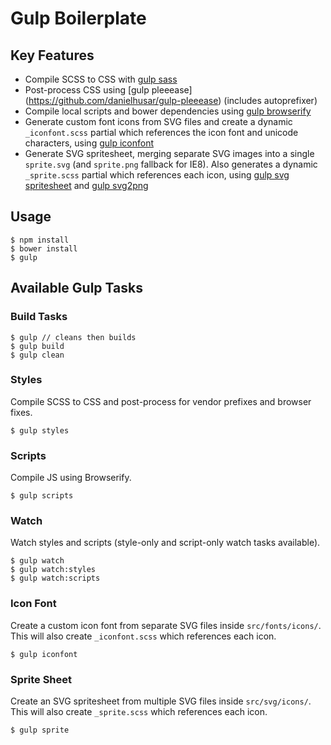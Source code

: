 # Gulp Boilerplate

## Key Features

* Compile SCSS to CSS with [gulp sass](https://github.com/dlmanning/gulp-sass)
* Post-process CSS using [gulp pleeease] (https://github.com/danielhusar/gulp-pleeease) (includes autoprefixer)
* Compile local scripts and bower dependencies using [gulp browserify](https://github.com/deepak1556/gulp-browserify)
* Generate custom font icons from SVG files and create a dynamic `_iconfont.scss` partial which references the icon font and unicode characters, using [gulp iconfont](https://github.com/nfroidure/gulp-iconfont)
* Generate SVG spritesheet, merging separate SVG images into a single `sprite.svg` (and `sprite.png` fallback for IE8). Also generates a dynamic `_sprite.scss` partial which references each icon, using [gulp svg spritesheet](https://github.com/iamdarrenhall/gulp-svg-spritesheet) and [gulp svg2png](gulp-svg2png)

## Usage

    $ npm install
    $ bower install
    $ gulp

## Available Gulp Tasks

### Build Tasks
    $ gulp // cleans then builds
    $ gulp build
    $ gulp clean

### Styles
Compile SCSS to CSS and post-process for vendor prefixes and browser fixes.

    $ gulp styles

### Scripts
Compile JS using Browserify.

    $ gulp scripts


### Watch
Watch styles and scripts (style-only and script-only watch tasks available).

    $ gulp watch
    $ gulp watch:styles
    $ gulp watch:scripts

### Icon Font
Create a custom icon font from separate SVG files inside `src/fonts/icons/`. This will also create `_iconfont.scss` which references each icon.

    $ gulp iconfont

### Sprite Sheet
Create an SVG spritesheet from multiple SVG files inside `src/svg/icons/`. This will also create `_sprite.scss` which references each icon.

    $ gulp sprite
